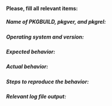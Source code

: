 <!-- Delete non-relevant parts if this is not a bug report -->

#### Please, fill all relevant items: ####

##### Name of PKGBUILD, pkgver, and pkgrel: #####

##### Operating system and version: #####

##### Expected behavior: #####

##### Actual behavior: #####

##### Steps to reproduce the behavior: #####

##### Relevant log file output: #####
